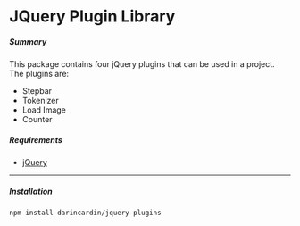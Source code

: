 #  JQuery Plugin Library

##### Summary
This package contains four jQuery plugins that can be used in a project. The plugins are:
* Stepbar
* Tokenizer
* Load Image
* Counter

##### Requirements

  + [jQuery](http://jquery.com/)

-----
##### Installation 


```bash
npm install darincardin/jquery-plugins
```
